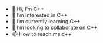 - 👋 Hi, I’m C++
- 👀 I’m interested in C++ 
- 🌱 I’m currently learning C++
- 💞️ I’m looking to collaborate on C++
- 📫 How to reach me c++


